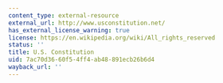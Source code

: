 ```yaml
---
content_type: external-resource
external_url: http://www.usconstitution.net/
has_external_license_warning: true
license: https://en.wikipedia.org/wiki/All_rights_reserved
status: ''
title: U.S. Constitution
uid: 7ac70d36-60f5-4ff4-ab48-891ecb26b6d4
wayback_url: ''
---
```

